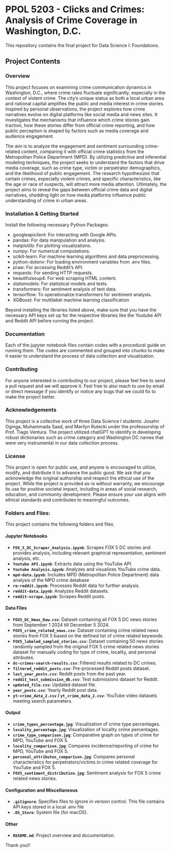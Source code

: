 # PPOL 5203 - Clicks and Crimes: Analysis of Crime Coverage in Washington, D.C.


This repository contains the final project for Data Science I: Foundations.

## Project Contents 

### Overview

This project focuses on examining crime communication dynamics in Washington, D.C., where crime rates fluctuate significantly, especially in the context of violent crime. The city’s unique status as both a local urban area and national capital amplifies the public and media interest in crime stories. Inspired by personal observations, the project explores how crime narratives evolve on digital platforms like social media and news sites. It investigates the mechanisms that influence which crime stories gain traction, how these stories differ from official crime reporting, and how public perception is shaped by factors such as media coverage and audience engagement.

The aim is to analyze the engagement and sentiment surrounding crime-related content, comparing it with official crime statistics from the Metropolitan Police Department (MPD). By utilizing predictive and inferential modeling techniques, the project seeks to understand the factors that drive media coverage, such as crime type, victim or perpetrator demographics, and the likelihood of public engagement. The research hypothesizes that certain crimes, especially violent crimes, and specific characteristics, like the age or race of suspects, will attract more media attention. Ultimately, the project aims to reveal the gaps between official crime data and digital narratives, shedding light on how media platforms influence public understanding of crime in urban areas.

### Installation & Getting Started

Install the following necessary Python Packages: 
- googleapiclient: For interacting with Google APIs.
- pandas: For data manipulation and analysis.
- matplotlib: For plotting visualizations.
- numpy: For numerical computations.
- scikit-learn: For machine learning algorithms and data preprocessing.
- python-dotenv: For loading environment variables from .env files.
- praw: For accessing Reddit’s API.
- requests: For sending HTTP requests.
- beautifulsoup4: For web scraping HTML content.
- statsmodels: For statistical models and tests.
- transformers: For sentiment analysis of text data.
- tensorflow: To operationalize transformers for sentiment analysis.
- XGBoost: For multilabel machine learning classification 

Beyond installing the libraries listed above, make sure that you have the necessary API keys set up for the respective libraries like the Youtube API and Reddit API before running the project.


### Documentation

Each of the jupyter notebook files contain codes with a procedural guide on running them. The codes are commented and grouped into chunks to make it easier to understand the process of data collection and visualization. 

### Contributing

For anyone interested in contributing to our project, please feel free to send a pull request and we will approve it. Feel free to also reach to use by email or direct message if you identify or notice any bugs that we could fix to make the project better. 

### Acknowledgements

This project is a collective work of three Data Science I students: Josahn Oginga, Muhammada Saad, and Marilyn Rutecki under the professorship of Prof. Tiago Ventura. The project utilized chatGPT to identify in developing robust dictionaries such as crime category and Washington DC names that were very instrumental in our data collection process. 

### License

This project is open for public use, and anyone is encouraged to utilize, modify, and distribute it to advance the public good. We ask that you acknowledge the original authorship and respect the ethical use of the project. While the project is provided as-is without warranty, we encourage its use for positive societal impact, including in areas of social research, education, and community development. Please ensure your use aligns with ethical standards and contributes to meaningful outcomes. 

### Folders and Files:

This project contains the following folders and files. 

#### **Jupyter Notebooks**
- **`FOX_5_DC_Scraper_Analysis.ipynb`**: Scrapes FOX 5 DC stories and provides analysis, including relevant graphical representation, sentiment analysis, etc.  
- **`Youtube API.ipynb`**: Extracts data using the YouTube API.  
- **`Youtube Analysis.ipynb`**: Analyzes and visualizes YouTube crime data.  
- **`mpd-data.ipynb`**: Includes MPD (Metropolitan Police Department) data analysis of the MPD crime database 
- **`re-reddit.ipynb`**: Processes Reddit data for further analysis.  
- **`reddit-data.ipynb`**: Analyzes Reddit datasets.  
- **`reddit-scrape.ipynb`**: Scrapes Reddit posts.  

#### **Data Files**
- **`FOX5_DC_News_Raw.csv`**: Dataset containing all FOX 5 DC news stories from September 1 2024 till December 5 2024.
- **`FOX5_crime_related_news.csv`**: Dataset containing crime related news stories from FOX 5 based on the defined list of crime related keywords.
- **`FOX5_labeled_sampled_stories.csv`**: Dataset containing 50 news stories randomly sampled from the original FOX 5 crime related news stories dataset for manually coding for type of crime, locality, and personal attributes.
- **`dc-crimes-search-results.csv`**: Filtered results related to DC crimes.  
- **`filtered_reddit_posts.csv`**: Pre-processed Reddit posts dataset.  
- **`last_year_posts.csv`**: Reddit posts from the past year.  
- **`reddit_test_submission_db.csv`**: Test submissions dataset for Reddit.  
- **`updated_file.csv`**: Updated dataset file.  
- **`year_posts.csv`**: Yearly Reddit post data.  
- **`yt-crime_data_2.csv` / `yt_crime_data_2.csv`**: YouTube video datasets meeting search parameters.  

#### **Output**
- **`crime_types_percentage.jpg`**: Visualization of crime type percentages.  
- **`locality_percentage.jpg`**: Visualization of locality crime percentages.
- **`crime_type_comparison.jpg`**: Comparative graph on types of crime for MPD, YouTube and FOX 5.
- **`locality_comparison.jpg`**: Compares incidence/reporting of crime for MPD, YouTube and FOX 5.
- **`personal_attributes_comparison.jpg`**: Compares personal characteristics for perpetrators/victims in crime related coverage for YouTube and FOX 5.
- **`FOX5_sentiment_distribution.jpg`**: Sentiment analysis for FOX 5 crime related news stories. 

#### **Configuration and Miscellaneous**
- **`.gitignore`**: Specifies files to ignore in version control. This file contains API keys stored in a local .env file  
- **`.DS_Store`**: System file (for macOS).  

#### **Other**
- **`README.md`**: Project overview and documentation.   


Thank you!!








